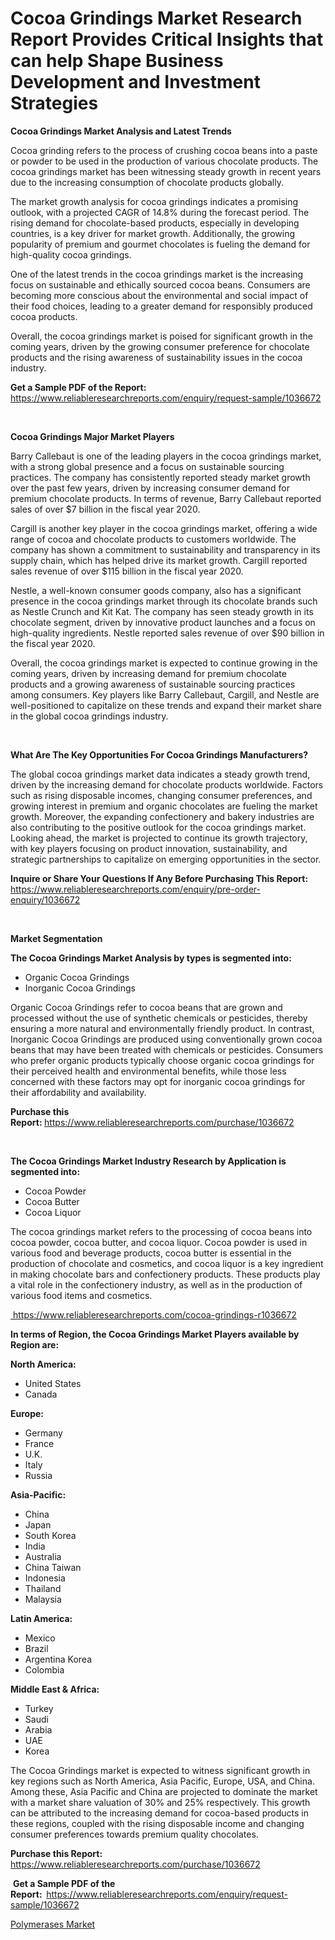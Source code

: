 <p><h1>Cocoa Grindings Market Research Report Provides Critical Insights that can help Shape Business Development and Investment Strategies</h1></p><p><strong>Cocoa Grindings Market Analysis and Latest Trends</strong></p>
<p><p>Cocoa grinding refers to the process of crushing cocoa beans into a paste or powder to be used in the production of various chocolate products. The cocoa grindings market has been witnessing steady growth in recent years due to the increasing consumption of chocolate products globally.</p><p>The market growth analysis for cocoa grindings indicates a promising outlook, with a projected CAGR of 14.8% during the forecast period. The rising demand for chocolate-based products, especially in developing countries, is a key driver for market growth. Additionally, the growing popularity of premium and gourmet chocolates is fueling the demand for high-quality cocoa grindings.</p><p>One of the latest trends in the cocoa grindings market is the increasing focus on sustainable and ethically sourced cocoa beans. Consumers are becoming more conscious about the environmental and social impact of their food choices, leading to a greater demand for responsibly produced cocoa products.</p><p>Overall, the cocoa grindings market is poised for significant growth in the coming years, driven by the growing consumer preference for chocolate products and the rising awareness of sustainability issues in the cocoa industry.</p></p>
<p><strong>Get a Sample PDF of the Report:&nbsp;</strong> <a href="https://www.reliableresearchreports.com/enquiry/request-sample/1036672">https://www.reliableresearchreports.com/enquiry/request-sample/1036672</a></p>
<p>&nbsp;</p>
<p><strong>Cocoa Grindings Major Market Players</strong></p>
<p><p>Barry Callebaut is one of the leading players in the cocoa grindings market, with a strong global presence and a focus on sustainable sourcing practices. The company has consistently reported steady market growth over the past few years, driven by increasing consumer demand for premium chocolate products. In terms of revenue, Barry Callebaut reported sales of over $7 billion in the fiscal year 2020.</p><p>Cargill is another key player in the cocoa grindings market, offering a wide range of cocoa and chocolate products to customers worldwide. The company has shown a commitment to sustainability and transparency in its supply chain, which has helped drive its market growth. Cargill reported sales revenue of over $115 billion in the fiscal year 2020.</p><p>Nestle, a well-known consumer goods company, also has a significant presence in the cocoa grindings market through its chocolate brands such as Nestle Crunch and Kit Kat. The company has seen steady growth in its chocolate segment, driven by innovative product launches and a focus on high-quality ingredients. Nestle reported sales revenue of over $90 billion in the fiscal year 2020.</p><p>Overall, the cocoa grindings market is expected to continue growing in the coming years, driven by increasing demand for premium chocolate products and a growing awareness of sustainable sourcing practices among consumers. Key players like Barry Callebaut, Cargill, and Nestle are well-positioned to capitalize on these trends and expand their market share in the global cocoa grindings industry.</p></p>
<p>&nbsp;</p>
<p><strong>What Are The Key Opportunities For Cocoa Grindings Manufacturers?</strong></p>
<p><p>The global cocoa grindings market data indicates a steady growth trend, driven by the increasing demand for chocolate products worldwide. Factors such as rising disposable incomes, changing consumer preferences, and growing interest in premium and organic chocolates are fueling the market growth. Moreover, the expanding confectionery and bakery industries are also contributing to the positive outlook for the cocoa grindings market. Looking ahead, the market is projected to continue its growth trajectory, with key players focusing on product innovation, sustainability, and strategic partnerships to capitalize on emerging opportunities in the sector.</p></p>
<p><strong>Inquire or Share Your Questions If Any Before Purchasing This Report:</strong> <a href="https://www.reliableresearchreports.com/enquiry/pre-order-enquiry/1036672">https://www.reliableresearchreports.com/enquiry/pre-order-enquiry/1036672</a></p>
<p>&nbsp;</p>
<p><strong>Market Segmentation</strong></p>
<p><strong>The Cocoa Grindings Market Analysis by types is segmented into:</strong></p>
<p><ul><li>Organic Cocoa Grindings</li><li>Inorganic Cocoa Grindings</li></ul></p>
<p><p>Organic Cocoa Grindings refer to cocoa beans that are grown and processed without the use of synthetic chemicals or pesticides, thereby ensuring a more natural and environmentally friendly product. In contrast, Inorganic Cocoa Grindings are produced using conventionally grown cocoa beans that may have been treated with chemicals or pesticides. Consumers who prefer organic products typically choose organic cocoa grindings for their perceived health and environmental benefits, while those less concerned with these factors may opt for inorganic cocoa grindings for their affordability and availability.</p></p>
<p><strong>Purchase this Report:&nbsp;</strong><a href="https://www.reliableresearchreports.com/purchase/1036672">https://www.reliableresearchreports.com/purchase/1036672</a></p>
<p>&nbsp;</p>
<p><strong>The Cocoa Grindings Market Industry Research by Application is segmented into:</strong></p>
<p><ul><li>Cocoa Powder</li><li>Cocoa Butter</li><li>Cocoa Liquor</li></ul></p>
<p><p>The cocoa grindings market refers to the processing of cocoa beans into cocoa powder, cocoa butter, and cocoa liquor. Cocoa powder is used in various food and beverage products, cocoa butter is essential in the production of chocolate and cosmetics, and cocoa liquor is a key ingredient in making chocolate bars and confectionery products. These products play a vital role in the confectionery industry, as well as in the production of various food items and cosmetics.</p></p>
<p><a href="https://www.reliableresearchreports.com/cocoa-grindings-r1036672">&nbsp;https://www.reliableresearchreports.com/cocoa-grindings-r1036672</a></p>
<p><strong>In terms of Region, the Cocoa Grindings Market Players available by Region are:</strong></p>
<p>
    <p> <strong> North America: </strong>
        <ul>
            <li>United States</li>
            <li>Canada</li>
        </ul>
        </p> 
    <p> <strong> Europe: </strong>
        <ul>
            <li>Germany</li>
            <li>France</li>
            <li>U.K.</li>
            <li>Italy</li>
            <li>Russia</li>
        </ul>
        </p> 
    <p> <strong> Asia-Pacific: </strong>
        <ul>
            <li>China</li>
            <li>Japan</li>
            <li>South Korea</li>
            <li>India</li>
            <li>Australia</li>
            <li>China Taiwan</li>
            <li>Indonesia</li>
            <li>Thailand</li>
            <li>Malaysia</li>
        </ul>
        </p> 
    <p> <strong> Latin America: </strong>
        <ul>
            <li>Mexico</li>
            <li>Brazil</li>
            <li>Argentina Korea</li>
            <li>Colombia</li>
        </ul>
        </p> 
    <p> <strong> Middle East & Africa: </strong>
        <ul>
            <li>Turkey</li>
            <li>Saudi</li>
            <li>Arabia</li>
            <li>UAE</li>
            <li>Korea</li>
        </ul>
    </p>
    </p>
<p><p>The Cocoa Grindings market is expected to witness significant growth in key regions such as North America, Asia Pacific, Europe, USA, and China. Among these, Asia Pacific and China are projected to dominate the market with a market share valuation of 30% and 25% respectively. This growth can be attributed to the increasing demand for cocoa-based products in these regions, coupled with the rising disposable income and changing consumer preferences towards premium quality chocolates.</p></p>
<p><strong>Purchase this Report: </strong><a href="https://www.reliableresearchreports.com/purchase/1036672">https://www.reliableresearchreports.com/purchase/1036672</a></p>
<p>&nbsp;<strong>Get a Sample PDF of the Report:&nbsp;&nbsp;</strong><a href="https://www.reliableresearchreports.com/enquiry/request-sample/1036672">https://www.reliableresearchreports.com/enquiry/request-sample/1036672</a></p>
<p><strong></strong></p>
<p><p><a href="https://meowing-lemming-dd3.notion.site/Polymerases-Market-A-Comprehensive-Report-of-its-Market-Share-Growth-Trends-2024-2031-25fbd7d85c7d435f8b9fb08d2d4ec3c6">Polymerases Market</a></p></p>